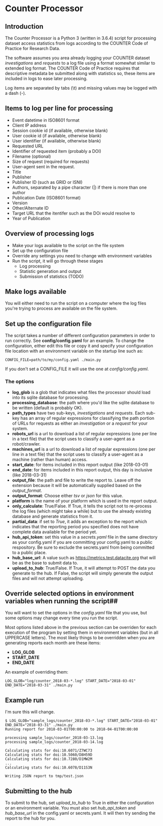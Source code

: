 # Counter Processor

## Introduction

The Counter Processor is a Python 3 (written in 3.6.4) script for processing dataset access statistics from logs
according to the COUNTER Code of Practice for Research Data.

The software assumes you area already logging your COUNTER dataset *investigations* and *requests* to a log file using a format somewhat similar to extended log format.  The COUNTER Code of Practice requires that descriptive metadata be submitted along with statistics so, these items are included in logs to ease later processing.

Log items are separated by tabs (\t) and missing values may be logged with a dash (-).

## Items to log per line for processing
- Event datetime in ISO8601 format
- Client IP address
- Session cookie id (if available, otherwise blank)
- User cookie id (if available, otherwise blank)
- User identifier (if available, otherwise blank)
- Requested URL
- Identifier of requested item (probably a DOI)
- Filename (optional)
- Size of request (required for requests)
- User-agent sent in the request.
- Title
- Publisher
- Publisher ID (such as GRID or ISNI)
- Authors, separated by a pipe character (|) if there is more than one author
- Publication Date (ISO8601 format)
- Version
- Other/Alternate ID
- Target URL that the itentifer such as the DOi would resolve to
- Year of Publication

## Overview of processing logs

- Make your logs available to the script on the file system
- Set up the configuration file
- Override any settings you need to change with environment variables
- Run the script, it will go through these stages
  - Log processing
  - Statistic generation and output
  - Submission of statistics (TODO)

## Make logs available  
You will either need to run the script on a computer where the log files you're trying to process are available on the file system.

## Set up the configuration file
The script takes a number of different configuration parameters in order to run correctly.  See **config/config.yaml** for an example.  To change the configuration, either edit this file or copy it and specify your configuration file location with an environment variable on the startup line such as:

```CONFIG_FILE=path/to/my/config.yaml ./main.py```

If you don't set a CONFIG_FILE it will use the one at *config/config.yaml*.

### The options
- **log_glob** is a glob that indicates what files the processor should load into its sqlite database for processing.
- **processing_database**: the path where you'd like the sqlite database to be written (default is probably OK).
- **path_types** have two sub-keys, *investigations* and *requests*. Each sub-key has an array of regular expressions for classifying the path portion of URLs for requests as either an *investigation* or a *request* for your system.
- **robots_url** is a url to download a list of regular expressions (one per line in a text file) that the script uses to classify a user-agent as a robot/crawler.
- **machines_url** is a url to download a list of regular expressions (one per line in a text file) that the script uses to classify a user-agent as a machine (rather than human) access.
- **start_date**: for items included in this report output (like 2018-03-01)
- **end_date**: for items included in this report output, this day is inclusive (like 2018-03-31)
- **output_file**: the path and file to write the report to.  Leave off the extension because it will be automatically supplied based on the *output_format*.
- **output_format**: Choose either *tsv* or *json* for this value.
- **platform** is the name of your platform which is used in the report output.
- **only_calculate**: True/False. If True, it tells the script not to re-process the log files (which might take a while) but to use the already existing database and generate statistics from it.
- **partial_data**: if set to *True*, it adds an exception to the report which indicates that the reporting period you specified does not have complete data available for the period yet.
- **hub\_api\_token**: set this value in a *secrets.yaml* file in the same directory as your config.yaml if you are committing your config.yaml to a public respository.  Be sure to exclude the secrets.yaml from being committed to a public place.
- **hub\_base\_url**: A value such as https://metrics.test.datacite.org that will be as the base to submit data to.
- **upload\_to\_hub**: True/False.  If True, it will attempt to POST the data you generate to the hub.  If False, the script will simply generate the output files and will not attempt uploading.

## Override selected options in environment variables when running the script##
You will want to set the options in the *config.yaml* file that you use, but some options may change every time you run the script. 

Most options listed above in the previous section can be overriden for each execution of the program by setting them in environment variables (but in all UPPERCASE letters).  The most likely things to be overridden when you are generating reports each month are these items:

- **LOG_GLOB**
- **START_DATE**
- **END_DATE**

An example of overriding them:

```LOG_GLOB="log/counter_2018-03-*.log" START_DATE="2018-03-01" END_DATE="2018-03-31" ./main.py```

## Example run

I'm sure this will change.

```
$ LOG_GLOB="sample_logs/counter_2018-03-*.log" START_DATE="2018-03-01" END_DATE="2018-03-31" ./main.py
Running report for 2018-03-01T00:00:00 to 2018-04-01T00:00:00

processing sample_logs/counter_2018-03-13.log
processing sample_logs/counter_2018-03-14.log

Calculating stats for doi:10.6071/Z7WC73
Calculating stats for doi:10.5060/D8H59D
Calculating stats for doi:10.7280/D1MW2M
...
Calculating stats for doi:10.6078/D11S3N

Writing JSON report to tmp/test.json
```

## Submitting to the hub

To submit to the hub, set *upload_to_hub* to True in either the configuration or an environment variable.  You must also set *hub_api_token* and *hub_base_url* in the config.yaml or secrets.yaml.  It will then try sending the report to the hub for you.
